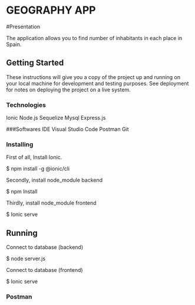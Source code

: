 # GEOGRAPHY APP

#Presentation

The application allows you to find number of inhabitants in each place in Spain.

## Getting Started

These instructions will give you a copy of the project up and running on
your local machine for development and testing purposes. See deployment
for notes on deploying the project on a live system.

### Technologies
Ionic
Node.js
Sequelize
Mysql
Express.js

###Softwares
IDE  Visual Studio Code
Postman
Git

### Installing

First of all, Install Ionic.
 
$ npm install -g @ionic/cli

Secondly, install node_module backend

$ npm Install

Thirdly, install node_module frontend

$ Ionic serve

## Running 

Connect to database (backend)

$ node server.js

Connect to database (frontend)

$ Ionic serve


### Postman


